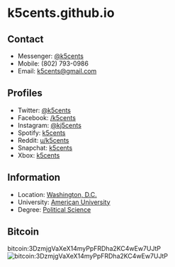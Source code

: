 # k5cents.github.io
## Contact
* Messenger: [@k5cents](m.me/k5cents)
* Mobile: (802) 793-0986
* Email: k5cents@gmail.com
## Profiles
* Twitter: [@k5cents](twitter.com/k5cents)
* Facebook: [/k5cents](facebook.com/k5cents)
* Instagram: [@kj5cents](instagram.com/kj5cents)
* Spotify: [k5cents](spotify.com/user/k5cents)
* Reddit: [u/k5cents](reddit.com/user/k5cents)
* Snapchat: [k5cents](snapchat.com/add/k5cents)
* Xbox: [k5cents](xbox.com/gamertag=k5cents)
## Information
* Location: [Washington, D.C.](https://www.google.com/maps/place/Spring+Valley,+Washington,+DC+20016)
* University: [American University](http://www.american.edu)
* Degree: [Political Science](http://www.american.edu/spa/gov/degrees/ba-ma-political-science.cfm)
## Bitcoin
bitcoin:3DzmjgVaXeX14myPpFRDha2KC4wEw7UJtP
![bitcoin:3DzmjgVaXeX14myPpFRDha2KC4wEw7UJtP](https://github.com/k5cents/k5cents.github.io/raw/master/btc_qr.svg/sanitize=true)
